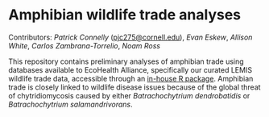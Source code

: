# Amphibian wildlife trade analyses

Contributors: *Patrick Connelly* (pjc275@cornell.edu), *Evan Eskew*, *Allison White*, *Carlos Zambrana-Torrelio*, *Noam Ross*

This repository contains preliminary analyses of amphibian trade using databases available to EcoHealth Alliance, specifically our curated LEMIS wildlife trade data, accessible through an [in-house R package](https://github.com/ecohealthalliance/lemis). Amphibian trade is closely linked to wildlife disease issues because of the global threat of chytridiomycosis caused by either *Batrachochytrium dendrobatidis* or *Batrachochytrium salamandrivorans*.